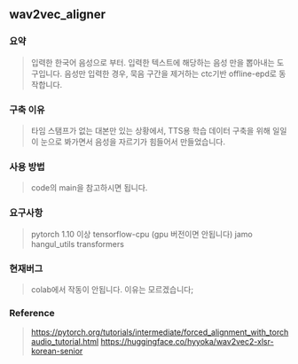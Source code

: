 ## **wav2vec_aligner**

### 요약
> 입력한 한국어 음성으로 부터. 입력한 텍스트에 해당하는 음성 만을 뽑아내는 도구입니다.
> 음성만 입력한 경우, 묵음 구간을 제거하는 ctc기반 offline-epd로 동작합니다.

### 구축 이유
> 타임 스탬프가 없는 대본만 있는 상황에서, TTS용 학습 데이터 구축을 위해 일일이 눈으로 봐가면서 음성을 자르기가 힘들어서 만들었습니다.

### 사용 방법
> code의 main을 참고하시면 됩니다.

### 요구사항
> pytorch 1.10 이상
> tensorflow-cpu (gpu 버전이면 안됩니다)
> jamo
> hangul_utils
> transformers

### 현재버그
> colab에서 작동이 안됩니다. 이유는 모르겠습니다;

### Reference
>  https://pytorch.org/tutorials/intermediate/forced_alignment_with_torchaudio_tutorial.html
>  https://huggingface.co/hyyoka/wav2vec2-xlsr-korean-senior
